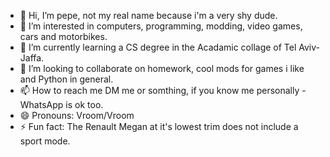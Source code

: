 - 👋 Hi, I’m pepe, not my real name because i'm a very shy dude.
- 👀 I’m interested in computers, programming, modding, video games, cars and motorbikes.
- 🌱 I’m currently learning a CS degree in the Acadamic collage of Tel Aviv-Jaffa.
- 💞️ I’m looking to collaborate on homework, cool mods for games i like and Python in general.
- 📫 How to reach me DM me or somthing, if you know me personally - WhatsApp is ok too.
- 😄 Pronouns: Vroom/Vroom
- ⚡ Fun fact: The Renault Megan at it's lowest trim does not include a sport mode.

<!---
pepe-anon/pepe-anon is a ✨ special ✨ repository because its `README.md` (this file) appears on your GitHub profile.
You can click the Preview link to take a look at your changes.
--->
